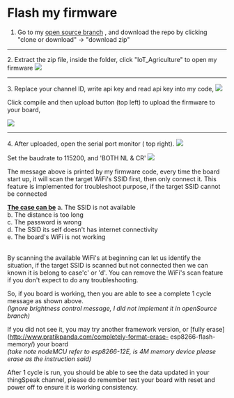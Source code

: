 <h1>Flash my firmware</h1>

1. Go to my [open source branch](https://github.com/Raydivine/IoT-of-Modern-Agriculture/tree/openSource) , and download the repo by clicking "clone or download" -> "download zip"
<hr/>
2. Extract the zip file, inside the folder, click "IoT_Agriculture" to open my firmware

   <img src="https://github.com/Raydivine/IoT-of-Modern-Agriculture/blob/master/Doc/Image/Arduino/project%20file.PNG" />
<hr/>
3. Replace your channel ID, write api key and read api key into my code, 
   
   <img src="https://github.com/Raydivine/IoT-of-Modern-Agriculture/blob/master/Doc/Image/Arduino/Replace%20id%20and%20key.PNG"/>
   
   Click compile and then upload button (top left) to upload the firmware to your board,
  
   <img src="https://github.com/Raydivine/IoT-of-Modern-Agriculture/blob/master/Doc/Image/Arduino/compile%20and%20upload.PNG" />
<hr/>
4. After uploaded, open the serial port monitor ( top right).
   <img src="https://github.com/Raydivine/IoT-of-Modern-Agriculture/blob/master/Doc/Image/Arduino/serial%20monitor.PNG"/>
   
   Set the baudrate to 115200, and 'BOTH NL & CR' 
   <img src="https://github.com/Raydivine/IoT-of-Modern-Agriculture/blob/master/Doc/Image/Arduino/Print%20out%20message.PNG"/>
   
   The message above is printed by my firmware code, every time the board start up, it will scan the target WiFi's SSID first, then only    connect it. This feature is implemented for troubleshoot purpose, if the target SSID cannot be connected <br/>
   
   <b><ins>The case can be</ins></b>
   a. The SSID is not available<br/>
   b. The distance is too long<br/>
   c. The password is wrong<br/>
   d. The SSID its self doesn't has internet connectivity<br/>
   e. The board's WiFi is not working<br/><br/>
   
   By scanning the available WiFi's at beginning can let us identify the situation, if the target SSID is scanned but not connected then    we can known it is belong to case'c' or 'd'. You can remove the WiFi's scan feature if you don't expect to do any troubleshooting.
   
   So, if you board is working, then you are able to see a complete 1 cycle message as shown above. <br/><i>(Ignore brightness control message, I did not implement it in openSource branch)</i>
   
   If you did not see it, you may try another framework version, or [fully erase](http://www.pratikpanda.com/completely-format-erase-      esp8266-flash-memory/) your board <br/> <i>(take note nodeMCU refer to esp8266-12E, is 4M memory device please erase as the instruction said)</i>
   
   After 1 cycle is run, you should be able to see the data updated in your thingSpeak channel, please do remember test your board with    reset and power off to ensure it is working consistency.
